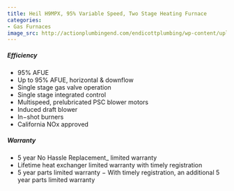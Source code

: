 ```yaml
---
title: Heil H9MPX, 95% Variable Speed, Two Stage Heating Furnace
categories:
- Gas Furnaces
image_src: http://actionplumbingend.com/endicottplumbing/wp-content/uploads/2014/02/2.jpg
---
```


##### Efficiency

* 95% AFUE
* Up to 95% AFUE, horizontal & downflow
* Single stage gas valve operation
* Single stage integrated control
* Multispeed, prelubricated PSC blower motors
* Induced draft blower
* In−shot burners
* California NOx approved

##### Warranty

* 5 year No Hassle Replacement_ limited warranty
* Lifetime heat exchanger limited warranty with timely registration
* 5 year parts limited warranty − With timely registration, an additional 5 year parts limited warranty

